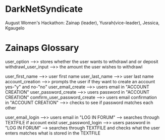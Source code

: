 # DarkNetSyndicate
August Women's Hackathon: Zainap (leader), Yusrah(vice-leader), Jessica, Kgaugelo

# Zainaps Glossary

user_option -->> stores whether the user wants to wthdrawl and or deposit 
withdrawl_user_input -->> the amount  the user wishes to withdrawl


user_first_name -->> user first name
user_last_name -->> user last name
account_creation -->> prompts the user if they want to create an account yes-"y" and no-"no"
user_email_create  -->> users email in "ACCOUNT CREATION"
user_password_create  -->> users password in "ACCOUNT CREATION"
comfirm_user_password_create  -->> users email confirmation in "ACCOUNT CREATION" -->> checks to see if password matches each other


user_email_login -->> users email in "LOG IN FORUM" --> searches through TEXTFILE if account exist
user_password_login -->> users password in "LOG IN FORUM" --> searches through TEXTFILE and checks what the user enters matches what is stored in the TEXTFILE

